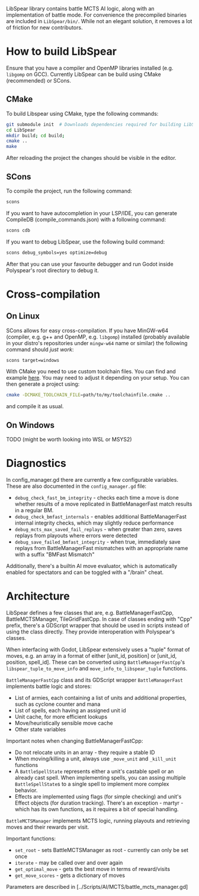
LibSpear library contains battle MCTS AI logic, along with an implementation of battle mode.
For convenience the precompiled binaries are included in `LibSpear/bin/`. While not an elegant solution, it removes a lot of friction for new contributors.

# How to build LibSpear

Ensure that you have a compiler and OpenMP libraries installed (e.g. `libgomp` on GCC).
Currently LibSpear can be build using CMake (recommended) or SCons.

## CMake

To build Libspear using CMake, type the following commands:

```sh
git submodule init  # Downloads dependencies required for building LibSpear as git modules (godot-cpp)
cd LibSpear
mkdir build; cd build;
cmake ..
make
```

After reloading the project the changes should be visible in the editor.

## SCons

To compile the project, run the following command:

```sh
scons
```

If you want to have autocompletion in your LSP/IDE, you can generate CompileDB (compile_commands.json) with a following command:

```sh
scons cdb
```

If you want to debug LibSpear, use the following build command:

```sh
scons debug_symbols=yes optimize=debug
```

After that you can use your favourite debugger and run Godot inside Polyspear's root directory to debug it.

# Cross-compilation

## On Linux

SCons allows for easy cross-compilation. If you have MinGW-w64 (compiler, e.g. g++ and OpenMP, e.g. `libgomp`) installed (probably available in your distro's repositories under `mingw-w64` name or similar) the following command should *just work*:

```sh
scons target=windows
```

With CMake you need to use custom toolchain files. You can find and example [here](https://www.mingw-w64.org/build-systems/cmake/). You may need to adjust it depending on your setup. You can then generate a project using: 

```sh
cmake -DCMAKE_TOOLCHAIN_FILE=path/to/my/toolchainfile.cmake ..
```

and compile it as usual.

## On Windows

TODO (might be worth looking into WSL or MSYS2)

# Diagnostics

In config_manager.gd there are currently a few configurable variables. These are also documented in the `config_manager.gd` file:
- `debug_check_fast_bm_integrity` - checks each time a move is done whether results of a move replicated in BattleManagerFast match results in a regular BM.
- `debug_check_bmfast_internals` - enables additional BattleManagerFast internal integrity checks, which may slightly reduce performance
- `debug_mcts_max_saved_fail_replays` - when greater than zero, saves replays from playouts where errors were detected
- `debug_save_failed_bmfast_integrity` - when true, immediately save replays from BattleManagerFast mismatches with an appropriate name with a suffix "BMFast Mismatch"

Additionally, there's a builtin AI move evaluator, which is automatically enabled for spectators and can be toggled with a "/brain" cheat.

# Architecture

LibSpear defines a few classes that are, e.g. BattleManagerFastCpp, BattleMCTSManager, TileGridFastCpp.
In case of classes ending with "Cpp" prefix, there's a GDScript wrapper that should be used in scripts instead of using the class directly. They provide interoperation with Polyspear's classes.

When interfacing with Godot, LibSpear extensively uses a "tuple" format of moves, e.g. an array in a format of either \[unit_id, position] or \[unit_id, position, spell_id]. These can be converted using `BattleManagerFastCpp`'s `libspear_tuple_to_move_info` and `move_info_to_libspear_tuple` functions.

`BattleManagerFastCpp` class and its GDScript wrapper `BattleManagerFast` implements battle logic and stores:
- List of armies, each containing a list of units and additional properties, such as cyclone counter and mana
- List of spells, each having an assigned unit id
- Unit cache, for more efficient lookups
- Move/heuristically sensible move cache
- Other state variables

Important notes when changing BattleManagerFastCpp:
- Do not relocate units in an array - they require a stable ID
- When moving/killing a unit, always use `_move_unit` and `_kill_unit` functions
- A `BattleSpellState` represents either a unit's castable spell or an already cast spell. When implementing spells, you can assing multiple `BattleSpellState`s to a single spell to implement more complex behavior.
- Effects are implemented using flags (for simple checking) and unit's Effect objects (for duration tracking). There's an exception - martyr - which has its own functions, as it requires a bit of special handling.


`BattleMCTSManager` implements MCTS logic, running playouts and retrieving moves and their rewards per visit.

Important functions:
- `set_root` - sets BattleMCTSManager as root - currently can only be set once
- `iterate` - may be called over and over again
- `get_optimal_move` - gets the best move in terms of reward/visits
- `get_move_scores` - gets a dictionary of moves 

Parameters are described in [../Scripts/AI/MCTS/battle_mcts_manager.gd]
